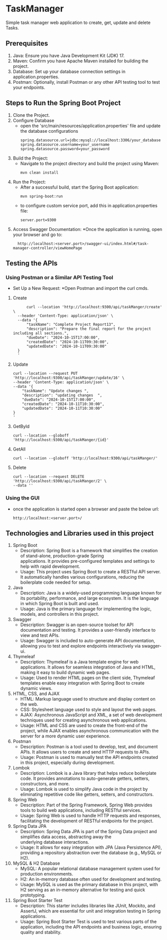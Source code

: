 # TaskManager
Simple task manager web application to create, get, update and delete Tasks.

## Prerequisites
1. Java: Ensure you have Java Development Kit (JDK) 17.
2. Maven: Confirm you have Apache Maven installed for building the project.
3. Database: Set up your database connection settings in application.properties.
4. Postman: Optionally, install Postman or any other API testing tool to test your endpoints.

## Steps to Run the Spring Boot Project
1. Clone the Project.
2. Configure Database
   * open the 'src/main/resources/application.properties' file and update the database configurations
      ```
      spring.datasource.url=jdbc:mysql://localhost:3306/your_database
      spring.datasource.username=your_username
      spring.datasource.password=your_password
      ```
3. Build the Project:
    * Navigate to the project directory and build the project using Maven:
      ```
      mvn clean install
      ```
4. Run the Project:
    * After a successful build, start the Spring Boot application:
      ```
      mvn spring-boot:run
      ```
    * to configure custom service port, add this in application.properties file:
      ```
      server.port=9300
      ```
5. Access Swagger Documentation:
    *Once the application is running, open your browser and go to:
      ```
        http://localhost:<server.port>/swagger-ui/index.html#/task-manager-controller/viewHomePage
      ```


## Testing the APIs
### Using Postman or a Similar API Testing Tool
+ Set Up a New Request:
     *Open Postman and import the curl cmds.

1. Create

    ```
          curl --location 'http://localhost:9300/api/taskManger/create' \
      --header 'Content-Type: application/json' \
      --data '{
          "taskName": "Complete Project Report13",
          "description": "Prepare the final report for the project including all sections.",
          "dueDate": "2024-10-15T17:00:00",
          "createdDate": "2024-10-11T09:30:00",
          "updatedDate": "2024-10-11T09:30:00"
      }
      '
    ```
2. Update
    ```
    curl --location --request PUT 'http://localhost:9300/api/taskManger/update/16' \
    --header 'Content-Type: application/json' \
    --data '{
        "taskName": "Update changes ",
        "description": "updating changes  ",
        "dueDate": "2024-10-15T17:00:00",
        "createdDate": "2024-10-11T10:30:00",
        "updatedDate": "2024-10-11T10:30:00"
    }
    '
    ```
3. GetById
    ```
    curl --location --globoff 'http://localhost:9300/api/taskManger/{id}'
    ```
5. GetAll
    ```
    curl --location --globoff 'http://localhost:9300/api/taskManger/'
    ```
7. Delete
    ```
    curl --location --request DELETE 'http://localhost:9300/api/taskManger/2' \
    --data ''
    ```
### Using the GUI 
* once the application is started open a browser and paste the below url:
    ```
    http://localhost:<server.port>/
    ```
## Technologies and Libraries used in this project
1. Spring Boot
    * Description: Spring Boot is a framework that simplifies the creation of stand-alone, production-grade Spring       
      applications. It provides pre-configured templates and settings to help with rapid development.
    * Usage: This project uses Spring Boot to create a RESTful API server. It automatically handles various configurations, 
      reducing the boilerplate code needed for setup.
2. Java
   * Description: Java is a widely-used programming language known for its portability, performance, and large ecosystem. 
     It is the language in which Spring Boot is built and used.
   * Usage: Java is the primary language for implementing the logic, models, and controllers in this project.
3. Swagger
   * Description: Swagger is an open-source toolset for API documentation and testing. It provides a user-friendly 
     interface to view and test APIs.
   * Usage: Swagger is included to auto-generate API documentation, allowing you to test and explore endpoints 
     interactively via swagger-ui.
4. Thymeleaf
    * Description: Thymeleaf is a Java template engine for web applications. It allows for seamless integration of Java and 
      HTML, making it easy to build dynamic web pages.
    * Usage: Used to render HTML pages on the client side, Thymeleaf templates enable easy integration with Spring Boot to 
      create dynamic views.
5. HTML, CSS, and AJAX
    * HTML: Markup language used to structure and display content on the web.
    * CSS: Stylesheet language used to style and layout the web pages.
    * AJAX: Asynchronous JavaScript and XML, a set of web development techniques used for creating asynchronous web 
      applications.
    * Usage: HTML and CSS are used to create the front-end of the project, while AJAX enables asynchronous communication 
      with the server for a more dynamic user experience.
6. Postman
    * Description: Postman is a tool used to develop, test, and document APIs. It allows users to create and send HTTP 
      requests to APIs.
    * Usage: Postman is used to manually test the API endpoints created in this project, especially during development.
7. Lombok
    * Description: Lombok is a Java library that helps reduce boilerplate code. It provides annotations to auto-generate 
      getters, setters, constructors, and more.
    * Usage: Lombok is used to simplify Java code in the project by eliminating repetitive code like getters, setters, and 
      constructors.
8. Spring Web
    * Description: Part of the Spring Framework, Spring Web provides tools to build web applications, including RESTful 
      services.
    * Usage: Spring Web is used to handle HTTP requests and responses, facilitating the development of RESTful endpoints for the project.
9. Spring Data JPA
    * Description: Spring Data JPA is part of the Spring Data project and simplifies data access, abstracting away the     
      underlying database interactions.
    * Usage: It allows for easy integration with JPA (Java Persistence API), providing a repository abstraction over the 
      database (e.g., MySQL or H2).
10. MySQL & H2 Database
    * MySQL: A popular relational database management system used for production environments.
    * H2: An in-memory database often used for development and testing.
    * Usage: MySQL is used as the primary database in this project, with H2 serving as an in-memory alternative for testing 
      and quick prototyping.
11. Spring Boot Starter Test
    * Description: This starter includes libraries like JUnit, Mockito, and AssertJ, which are essential for unit and 
      integration testing in Spring applications.
    * Usage: Spring Boot Starter Test is used to test various parts of the application, including the API endpoints and 
      business logic, ensuring quality and stability.



  
  
    
      

  
